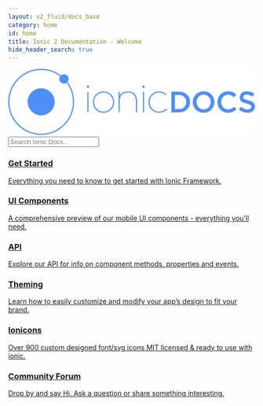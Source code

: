 ```yaml
---
layout: v2_fluid/docs_base
category: home
id: home
title: Ionic 2 Documentation - Welcome
hide_header_search: true
---
```

<div class="docs-home text-center">
  <img src="/img/ionic-docs-logo-lg.png" class="docs-home-logo">
  <form class="form-group search" role="search">
    <input type="text"
           class="form-control search-input"
           placeholder="Search Ionic Docs..."
           data-searchpos="index"
           ng-model="searchTerm">
  </form>
  <div class="sections">
    <a class="section getting-started"
       href="/docs/v2/getting-started">
      <h3>Get Started</h3>
      <p>Everything you need to know to get started with Ionic Framework.</p>
    </a>
    <a class="section ui"
       href="/docs/v2/components">
      <h3>UI Components</h3>
      <p>A comprehensive preview of our mobile UI components - everything you’ll need.</p>
    </a>
    <a class="section api"
       href="/docs/v2/api">
      <h3>API</h3>
      <p>Explore our API for info on component methods, properties and events.</p>
    </a>
    <a class="section theming"
       href="/docs/v2/theming/">
      <h3>Theming</h3>
      <p>Learn how to easily customize and modify your app’s design to fit your brand.</p>
    </a>
    <a class="section ionicons-link"
       href="/docs/v2/resources/ionicons/">
      <h3>Ionicons</h3>
      <p>Over 900 custom designed font/svg icons MIT licensed & ready to use with ionic.</p>
    </a>
    <a class="section forum"
       href="https://forum.ionicframework.com/">
      <h3>Community Forum</h3>
      <p>Drop by and say Hi. Ask a question or share something interesting.</p>
    </a>
  </div>
</div>
